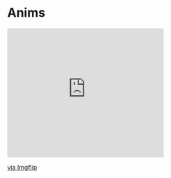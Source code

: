 # Anims
<div style="width:360px;max-width:100%;"><div style="height:0;padding-bottom:82.5%;position:relative;"><iframe width="360" height="297" style="position:absolute;top:0;left:0;width:100%;height:100%;" frameBorder="0" src="https://imgflip.com/embed/4e3yaf"></iframe></div><p><a href="https://imgflip.com/gif/4e3yaf">via Imgflip</a></p></div>
